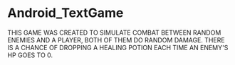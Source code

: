 # Android_TextGame

THIS GAME WAS CREATED TO SIMULATE COMBAT BETWEEN RANDOM ENEMIES AND A PLAYER, BOTH OF THEM DO RANDOM DAMAGE.
THERE IS A CHANCE OF DROPPING A HEALING POTION EACH TIME AN ENEMY'S HP GOES TO 0.
